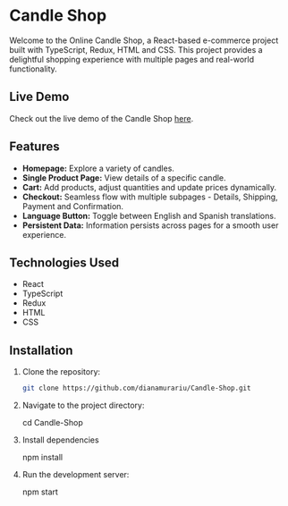 # Candle Shop

Welcome to the Online Candle Shop, a React-based e-commerce project built with TypeScript, Redux, HTML and CSS. This project provides a delightful shopping experience with multiple pages and real-world functionality.

## Live Demo 

Check out the live demo of the Candle Shop [here](https://candleaf-3baglgipb-dianamurarius-projects.vercel.app).

## Features

- **Homepage:** Explore a variety of candles.
- **Single Product Page:** View details of a specific candle.
- **Cart:** Add products, adjust quantities and update prices dynamically.
- **Checkout:** Seamless flow with multiple subpages - Details, Shipping, Payment and Confirmation.
- **Language Button:** Toggle between English and Spanish translations.
- **Persistent Data:** Information persists across pages for a smooth user experience.

## Technologies Used

- React
- TypeScript
- Redux
- HTML
- CSS

## Installation

1. Clone the repository:

   ```bash
   git clone https://github.com/dianamurariu/Candle-Shop.git

2. Navigate to the project directory:

    cd Candle-Shop

3. Install dependencies

    npm install

5. Run the development server:

    npm start
